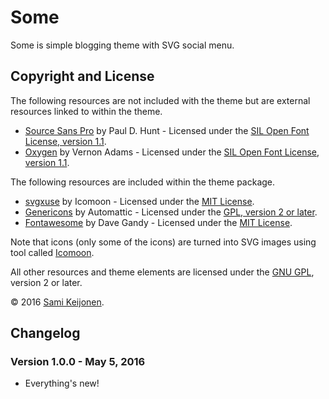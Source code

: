 # Some

Some is simple blogging theme with SVG social menu.

## Copyright and License

The following resources are not included with the theme but are external resources linked to within the theme.

* [Source Sans Pro](https://www.google.com/fonts/specimen/Source+Sans+Pro) by Paul D. Hunt - Licensed under the [SIL Open Font License, version 1.1](http://scripts.sil.org/OFL).
* [Oxygen](https://www.google.com/fonts/specimen/Oxygen) by Vernon Adams - Licensed under the [SIL Open Font License, version 1.1](http://scripts.sil.org/OFL).

The following resources are included within the theme package.

* [svgxuse](https://github.com/Keyamoon/svgxuse) by Icomoon - Licensed under the [MIT License](http://opensource.org/licenses/MIT).
* [Genericons](http://genericons.com/) by Automattic - Licensed under the [GPL, version 2 or later](http://www.gnu.org/licenses/old-licenses/gpl-2.0.html).
* [Fontawesome](https://fortawesome.github.io/Font-Awesome/) by Dave Gandy - Licensed under the [MIT License](http://opensource.org/licenses/MIT).

Note that icons (only some of the icons) are turned into SVG images using tool called [Icomoon](https://icomoon.io/app/).

All other resources and theme elements are licensed under the [GNU GPL](http://www.gnu.org/licenses/old-licenses/gpl-2.0.html), version 2 or later.

&copy; 2016 [Sami Keijonen](https://foxland.fi/).

## Changelog

### Version 1.0.0 - May 5, 2016

* Everything's new!